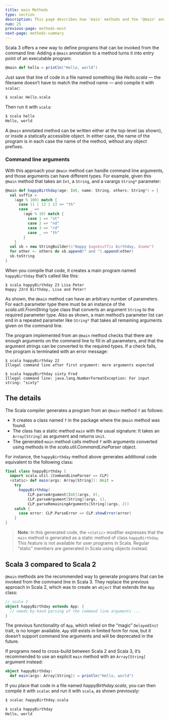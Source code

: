 ```yaml
---
title: main Methods
type: section
description: This page describes how 'main' methods and the '@main' annotation work in Scala 3.
num: 25
previous-page: methods-most
next-page: methods-summary
---
```




Scala 3 offers a new way to define programs that can be invoked from the command line: Adding a `@main` annotation to a method turns it into entry point of an executable program:

```scala
@main def hello = println("Hello, world")
```

Just save that line of code in a file named something like *Hello.scala* — the filename doesn’t have to match the method name — and compile it with `scalac`:

```bash
$ scalac Hello.scala
```

Then run it with `scala`:

```bash
$ scala hello
Hello, world
```

A `@main` annotated method can be written either at the top-level (as shown), or inside a statically accessible object. In either case, the name of the program is in each case the name of the method, without any object prefixes.



### Command line arguments

With this approach your `@main` method can handle command line arguments, and those arguments can have different types. For example, given this `@main` method that takes an `Int`, a `String`, and a varargs `String*` parameter:

```scala
@main def happyBirthday(age: Int, name: String, others: String*) = {
  val suffix =
    (age % 100) match {
      case 11 | 12 | 13 => "th"
      case _ =>
        (age % 10) match {
          case 1 => "st"
          case 2 => "nd"
          case 3 => "rd"
          case _ => "th"
        }
    }
  val sb = new StringBuilder(s"Happy $age$suffix birthday, $name")
  for other <- others do sb.append(" and ").append(other)
  sb.toString
}
```

When you compile that code, it creates a main program named `happyBirthday` that’s called like this:

```
$ scala happyBirthday 23 Lisa Peter
Happy 23rd Birthday, Lisa and Peter!
```

As shown, the `@main` method can have an arbitrary number of parameters. For each parameter type there must be an instance of the *scala.util.FromString* type class that converts an argument `String` to the required parameter type. Also as shown, a main method’s parameter list can end in a repeated parameter like `String*` that takes all remaining arguments given on the command line.

The program implemented from an `@main` method checks that there are enough arguments on the command line to fill in all parameters, and that the argument strings can be converted to the required types. If a check fails, the program is terminated with an error message:

```
$ scala happyBirthday 22
Illegal command line after first argument: more arguments expected

$ scala happyBirthday sixty Fred
Illegal command line: java.lang.NumberFormatException: For input string: "sixty"
```



## The details

The Scala compiler generates a program from an `@main` method `f` as follows:

- It creates a class named `f` in the package where the `@main` method was found.
- The class has a static method `main` with the usual signature: It takes an `Array[String]` as argument and returns `Unit`.
- The generated `main` method calls method `f` with arguments converted using methods in the *scala.util.CommandLineParser* object.

For instance, the `happyBirthday` method above generates additional code equivalent to the following class:

```scala
final class happyBirthday {
  import scala.util.{CommandLineParser => CLP}
  <static> def main(args: Array[String]): Unit =
    try
      happyBirthday(
          CLP.parseArgument[Int](args, 0),
          CLP.parseArgument[String](args, 1),
          CLP.parseRemainingArguments[String](args, 2))
    catch {
      case error: CLP.ParseError => CLP.showError(error)
    }
}
```

>**Note**: In this generated code, the `<static>` modifier expresses that the `main` method is generated as a static method of class `happyBirthday`. This feature is not available for user programs in Scala. Regular “static” members are generated in Scala using objects instead.



## Scala 3 compared to Scala 2

`@main` methods are the recommended way to generate programs that can be invoked from the command line in Scala 3. They replace the previous approach in Scala 2, which was to create an `object` that extends the `App` class:

```scala
// scala 2
object happyBirthday extends App: {
  // needs by-hand parsing of the command line arguments ...
}
```

The previous functionality of `App`, which relied on the “magic” `DelayedInit` trait, is no longer available. `App` still exists in limited form for now, but it doesn’t support command line arguments and will be deprecated in the future.

If programs need to cross-build between Scala 2 and Scala 3, it’s recommended to use an explicit `main` method with an `Array[String]` argument instead:

```scala
object happyBirthday:
  def main(args: Array[String]) = println("Hello, world")
```

If you place that code in a file named *happyBirthday.scala*, you can then compile it with `scalac` and run it with `scala`, as shown previously:

```bash
$ scalac happyBirthday.scala

$ scala happyBirthday
Hello, world
```



